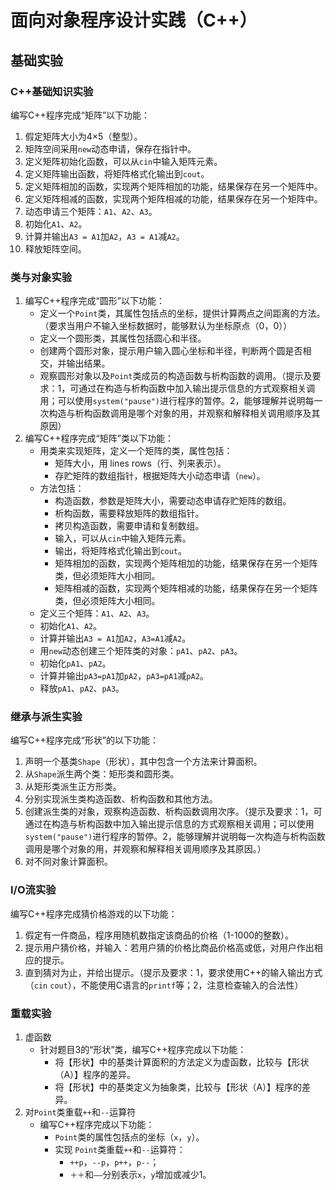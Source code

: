 # 面向对象程序设计实践（C++）

## 基础实验

### C++基础知识实验

编写C++程序完成“矩阵”以下功能：

1. 假定矩阵大小为4×5（整型）。
2. 矩阵空间采用`new`动态申请，保存在指针中。
3. 定义矩阵初始化函数，可以从`cin`中输入矩阵元素。
4. 定义矩阵输出函数，将矩阵格式化输出到`cout`。
5. 定义矩阵相加的函数，实现两个矩阵相加的功能，结果保存在另一个矩阵中。
6. 定义矩阵相减的函数，实现两个矩阵相减的功能，结果保存在另一个矩阵中。
7. 动态申请三个矩阵：`A1`、`A2`、`A3`。
8. 初始化`A1`、`A2`。
9. 计算并输出`A3 = A1`加`A2`，`A3 = A1`减`A2`。
10. 释放矩阵空间。

### 类与对象实验

1. 编写C++程序完成“圆形”以下功能：
    - 定义一个`Point`类，其属性包括点的坐标，提供计算两点之间距离的方法。（要求当用户不输入坐标数据时，能够默认为坐标原点（0，0））
    - 定义一个圆形类，其属性包括圆心和半径。
    - 创建两个圆形对象，提示用户输入圆心坐标和半径，判断两个圆是否相交，并输出结果。
    - 观察圆形对象以及`Point`类成员的构造函数与析构函数的调用。（提示及要求：1，可通过在构造与析构函数中加入输出提示信息的方式观察相关调用；可以使用`system("pause")`进行程序的暂停。2，能够理解并说明每一次构造与析构函数调用是哪个对象的用，并观察和解释相关调用顺序及其原因）
2. 编写C++程序完成“矩阵”类以下功能：
    - 用类来实现矩阵，定义一个矩阵的类，属性包括：
        - 矩阵大小，用 lines rows（行、列来表示）。
        - 存贮矩阵的数组指针，根据矩阵大小动态申请（`new`）。
    - 方法包括：
        - 构造函数，参数是矩阵大小，需要动态申请存贮矩阵的数组。
        - 析构函数，需要释放矩阵的数组指针。
        - 拷贝构造函数，需要申请和复制数组。
        - 输入，可以从`cin`中输入矩阵元素。
        - 输出，将矩阵格式化输出到`cout`。
        - 矩阵相加的函数，实现两个矩阵相加的功能，结果保存在另一个矩阵类，但必须矩阵大小相同。
        - 矩阵相减的函数，实现两个矩阵相减的功能，结果保存在另一个矩阵类，但必须矩阵大小相同。
    - 定义三个矩阵：`A1`、`A2`、`A3`。
    - 初始化`A1`、`A2`。
    - 计算并输出`A3 = A1`加`A2`，`A3=A1`减`A2`。
    - 用`new`动态创建三个矩阵类的对象：`pA1`、`pA2`、`pA3`。
    - 初始化`pA1`、`pA2`。
    - 计算并输出`pA3=pA1`加`pA2`，`pA3=pA1`减`pA2`。
    - 释放`pA1`、`pA2`、`pA3`。

### 继承与派生实验

编写C++程序完成“形状”的以下功能：

1. 声明一个基类`Shape`（形状），其中包含一个方法来计算面积。
2. 从`Shape`派生两个类：矩形类和圆形类。
3. 从矩形类派生正方形类。
4. 分别实现派生类构造函数、析构函数和其他方法。
5. 创建派生类的对象，观察构造函数、析构函数调用次序。（提示及要求：1，可通过在构造与析构函数中加入输出提示信息的方式观察相关调用；可以使用`system("pause")`进行程序的暂停。2，能够理解并说明每一次构造与析构函数调用是哪个对象的用，并观察和解释相关调用顺序及其原因。）
6. 对不同对象计算面积。

### I/O流实验

编写C++程序完成猜价格游戏的以下功能：

1. 假定有一件商品，程序用随机数指定该商品的价格（1-1000的整数）。
2. 提示用户猜价格，并输入：若用户猜的价格比商品价格高或低，对用户作出相应的提示。
3. 直到猜对为止，并给出提示。（提示及要求：1，要求使用C++的输入输出方式（`cin` `cout`），不能使用C语言的`printf`等；2，注意检查输入的合法性）

### 重载实验

1. 虚函数
    - 针对题目3的“形状”类，编写C++程序完成以下功能：
        - 将【形状】中的基类计算面积的方法定义为虚函数，比较与【形状（A）】程序的差异。
        - 将【形状】中的基类定义为抽象类，比较与【形状（A）】程序的差异。
2. 对`Point`类重载`++`和`--`运算符
    - 编写C++程序完成以下功能：
        - `Point`类的属性包括点的坐标（`x`，`y`）。
        - 实现 `Point`类重载`++`和`--`运算符：
            - `++p`，`--p`，`p++`，`p--`；
            - `＋＋`和`――`分别表示`x`，`y`增加或减少1。
